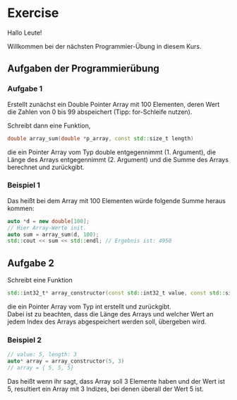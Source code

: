 # Exercise

Hallo Leute!

Willkommen bei der nächsten Programmier-Übung in diesem Kurs.

## Aufgaben der Programmierübung

### Aufgabe 1

Erstellt zunächst ein Double Pointer Array mit 100 Elementen, deren Wert die Zahlen von 0 bis 99 abspeichert (Tipp: for-Schleife nutzen).  

Schreibt dann eine Funktion,

```cpp
double array_sum(double *p_array, const std::size_t length)
```

die ein Pointer Array vom Typ double entgegennimmt (1. Argument), die Länge des Arrays entgegennimmt (2. Argument) und die Summe des Arrays berechnet und zurückgibt.

### Beispiel 1

Das heißt bei dem Array mit 100 Elementen würde folgende Summe heraus kommen:

```cpp
auto *d = new double[100];
// Hier Array-Werte init.
auto sum = array_sum(d, 100);
std::cout << sum << std::endl; // Ergebnis ist: 4950
```

## Aufgabe 2

Schreibt eine Funktion

```cpp
std::int32_t* array_constructor(const std::int32_t value, const std::size_t length)
```

die ein Pointer Array vom Typ int erstellt und zurückgibt.  
Dabei ist zu beachten, dass die Länge des Arrays und welcher Wert an jedem Index des Arrays abgespeichert werden soll, übergeben wird.

### Beispiel 2

```cpp
// value: 5, length: 3
auto* array = array_constructor(5, 3)
// array = { 5, 5, 5}
```

Das heißt wenn ihr sagt, dass Array soll 3 Elemente haben und der Wert ist 5, resultiert ein Array mit 3 Indizes, bei denen überall der Wert 5 ist.